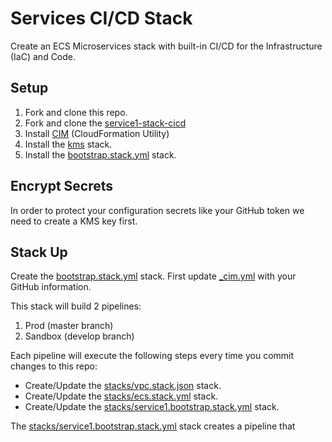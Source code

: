 # Services CI/CD Stack
Create an ECS Microservices stack with built-in CI/CD for the Infrastructure (IaC) and Code.

## Setup
1. Fork and clone this repo.
2. Fork and clone the [service1-stack-cicd](https://github.com/thestackshack/service1-stack-cicd)
2. Install [CIM](https://github.com/thestackshack/cim) (CloudFormation Utility)
3. Install the [kms](kms/README.md) stack.
4. Install the [bootstrap.stack.yml](bootstrap.stack.yml) stack.

## Encrypt Secrets
In order to protect your configuration secrets like your GitHub token we need to create a KMS key first.

## Stack Up
Create the [bootstrap.stack.yml](bootstrap.stack.yml) stack.  First update [_cim.yml](_cim.yml) with your GitHub information.  

This stack will build 2 pipelines:

1. Prod (master branch)
2. Sandbox (develop branch)

Each pipeline will execute the following steps every time you commit changes to this repo:

- Create/Update the [stacks/vpc.stack.json](stacks/vpc/vpc.stack.json) stack.
- Create/Update the [stacks/ecs.stack.yml](stacks/ecs.stack.yml) stack.
- Create/Update the [stacks/service1.bootstrap.stack.yml](stacks/service1.bootstrap.stack.yml) stack.

The [stacks/service1.bootstrap.stack.yml](stacks/service1.bootstrap.stack.yml) stack creates a pipeline that 